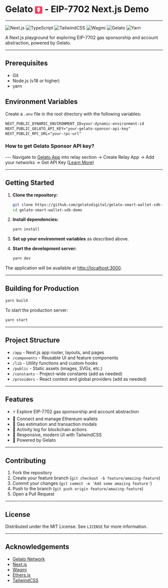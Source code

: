 # Gelato <img src="./public/gelato-icon.svg" alt="Logo" width="24" align="center" /> - EIP-7702 Next.js Demo

<hr/>

![Next.js](https://img.shields.io/badge/-Next.js-000000?style=for-the-badge&logo=next.js&logoColor=white)
![TypeScript](https://img.shields.io/badge/-TypeScript-007ACC?style=for-the-badge&logo=typescript&logoColor=white)
![TailwindCSS](https://img.shields.io/badge/-TailwindCSS-38B2AC?style=for-the-badge&logo=tailwind-css&logoColor=white)
![Wagmi](https://img.shields.io/badge/Wagmi-FFD700?style=for-the-badge&logo=ethereum&logoColor=black)
![Gelato](https://img.shields.io/badge/Gelato-FF4A4A?style=for-the-badge&logo=gelato&logoColor=white)
![Yarn](https://img.shields.io/badge/yarn-yellow?style=for-the-badge&logo=yarn&logoColor=white)

A Next.js playground for exploring EIP-7702 gas sponsorship and account abstraction, powered by Gelato.

---

## Prerequisites

- Git
- Node.js (v18 or higher)
- yarn

## Environment Variables

Create a `.env` file in the root directory with the following variables:

```env
NEXT_PUBLIC_DYNAMIC_ENVIRONMENT_ID=your-dynamic-environment-id
NEXT_PUBLIC_GELATO_API_KEY="your-gelato-sponsor-api-key"
NEXT_PUBLIC_RPC_URL="your-rpc-url"
```

### How to get Gelato Sponsor API key?

--- Navigate to [Gelato App](https://app.gelato.network) into relay section -> Create Relay App -> Add your networks -> Get API Key ([Learn More](https://docs.gelato.network/web3-services/relay/quick-start/sponsored-calls))

---

## Getting Started

1. **Clone the repository:**

   ```sh
   git clone https://github.com/gelatodigital/gelato-smart-wallet-sdk-demo.git
   cd gelato-smart-wallet-sdk-demo
   ```

2. **Install dependencies:**

   ```sh
   yarn install
   ```

3. **Set up your environment variables** as described above.

4. **Start the development server:**
   ```sh
   yarn dev
   ```

The application will be available at [http://localhost:3000](http://localhost:3000).

---

## Building for Production

```sh
yarn build
```

To start the production server:

```sh
yarn start
```

---

## Project Structure

- `/app` - Next.js app router, layouts, and pages
- `/components` - Reusable UI and feature components
- `/lib` - Utility functions and custom hooks
- `/public` - Static assets (images, SVGs, etc.)
- `/constants` - Project-wide constants (add as needed)
- `/providers` - React context and global providers (add as needed)

---

## Features

- ⚡ Explore EIP-7702 gas sponsorship and account abstraction
- 🔗 Connect and manage Ethereum wallets
- 🧮 Gas estimation and transaction modals
- 📜 Activity log for blockchain actions
- 🎨 Responsive, modern UI with TailwindCSS
- 🦄 Powered by Gelato

---

## Contributing

1. Fork the repository
2. Create your feature branch (`git checkout -b feature/amazing-feature`)
3. Commit your changes (`git commit -m 'Add some amazing feature'`)
4. Push to the branch (`git push origin feature/amazing-feature`)
5. Open a Pull Request

---

## License

Distributed under the MIT License. See `LICENSE` for more information.

---

## Acknowledgements

- [Gelato Network](https://www.gelato.network/)
- [Next.js](https://nextjs.org/)
- [Wagmi](https://wagmi.sh/)
- [Ethers.js](https://docs.ethers.org/)
- [TailwindCSS](https://tailwindcss.com/)
